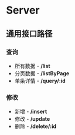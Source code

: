 # Server

## 通用接口路径

### 查询

- 所有数据 - **/list**
- 分页数据 - **/listByPage**
- 单条详情 - **/query/:id**

### 修改

- 新增 - **/insert**
- 修改 - **/update**
- 删除 - **/delete/:id**
